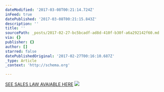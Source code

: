 ```yaml
---
dateModified: '2017-03-08T00:21:14.724Z'
inFeed: true
datePublished: '2017-03-08T00:21:15.843Z'
description: ''
title: ''
sourcePath: _posts/2017-02-27-bc5bcadf-ad8d-410f-b30f-a6a292142f60.md
via: {}
publisher: {}
author: []
starred: false
datePublishedOriginal: '2017-02-27T00:16:10.687Z'
_type: Article
_context: 'http://schema.org'

---
```

[SEE SALES LAW AVAIABLE HERE][0]
![](https://the-grid-user-content.s3-us-west-2.amazonaws.com/8ce43564-26b5-4428-8da6-bd836f7e0ecf.jpg)

[0]: http://nomeuangulodevisao.blogspot.pt/